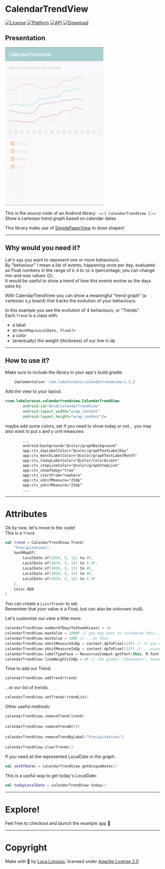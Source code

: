 CalendarTrendView
=================

[![License](https://img.shields.io/badge/License-Apache%202.0-blue.svg)](https://opensource.org/licenses/Apache-2.0) [![Platform](https://img.shields.io/badge/platform-android-green.svg)](http://developer.android.com/index.html) [![API](https://img.shields.io/badge/API-16%2B-brightgreen.svg?style=flat)](https://android-arsenal.com/api?level=16) [![Download](https://api.bintray.com/packages/lukelorusso/maven/com.lukelorusso:calendartrendview/images/download.svg?version=1.1.2) ](https://bintray.com/lukelorusso/maven/com.lukelorusso:calendartrendview/1.1.2/link)

## Presentation ##

![Demo](demo.gif)

This is the source code of an Android library: `-=:[ CalendarTrendView ]:=-`  
Show a cartesian trend graph based on calendar dates

This library make use of [SimplePaperView](https://github.com/lukelorusso/SimplePaperView) to draw shapes!

- - -

## Why would you need it? ##

Let's say you want to represent one or more behaviours.  
By "behaviour" I mean a list of events, happening once per day, evaluated as Float numbers in the range of `0.0` to `10.0` (percentage; you can change min and max values 😉).  
It would be useful to show a trend of how this events evolve as the days pass by.

With CalendarTrendView you can show a meaningful "trend graph" (a cartesian x,y board) that tracks the evolution of your behaviours.

In this example you see the evolution of 4 behaviours, or "Trends".  
Each `Trend` is a class with:  
* a label
* an `HashMap<LocalDate, Float?>`
* a color
* (eventually) the weight (thickness) of our line in dp

- - -

## How to use it? ##

Make sure to include the library in your app's build.gradle:

```groovy
    implementation 'com.lukelorusso:calendartrendview:1.1.2'
```  

Add the view to your layout:
```xml
<com.lukelorusso.calendartrendview.CalendarTrendView
        android:id="@+id/calendarTrendView"
        android:layout_width="wrap_content"
        android:layout_height="wrap_content"/>
```  

maybe add some colors, set if you need to show today or not... you may also want to put x and y unit measures:
```
        ...
        android:background="@color/graphBackground"
        app:ctv_dayLabelColor="@color/graphTextLabelDay"
        app:ctv_monthLabelColor="@color/graphTextLabelMonth"
        app:ctv_todayLabelColor="@color/colorAccent"
        app:ctv_stepLineColor="@color/graphStepLine"
        app:ctv_showToday="true"
        app:ctv_startFrom="nowhere"
        app:ctv_xUnitMeasure="25dp"
        app:ctv_yUnitMeasure="22dp"
        ...
```  

- - -

# Attributes #

Ok by now, let's move to the code!    
This is a `Trend`:
```kotlin
val trend = CalendarTrendView.Trend(
    "Precipitations",
    hashMapOf(
        LocalDate.of(2019, 5, 11) to 4F,
        LocalDate.of(2019, 5, 12) to 4.3F,
        LocalDate.of(2019, 5, 13) to 4F,
        LocalDate.of(2019, 5, 14) to 4F,
        LocalDate.of(2019, 5, 15) to 4.3F
    ),
    Color.RED
)
```  

You can create a `List<Trend>` to set.  
Remember that your value is a Float, but can also be unknown (null).

Let's customize our view a little more:  
```kotlin
calendarTrendView.numberOfDaysToShowAtLeast = 14
calendarTrendView.maxValue = 1000F // you may want to customize this...
calendarTrendView.minValue = 100F // ...or that
calendarTrendView.xUnitMeasureInDp = context.dpToPixel(25F) // if you don't like...
calendarTrendView.yUnitMeasureInDp = context.dpToPixel(22F) // ...using XML attributes
calendarTrendView.labelTypeFace = ResourcesCompat.getFont(this, R.font.proxima_nova_regular) // you can choose a font for days' labels
calendarTrendView.lineWeightsInDp = 4F // the global "thickness"; however, each Trend can override this with its own lineWeightsInDp
```  

Time to add our Trend:
```kotlin
calendarTrendView.addTrend(trend)
```  

...or our list of trends:
```kotlin
calendarTrendView.setTrends(trendList)
```  

Other useful methods:
```kotlin
calendarTrendView.removeTrend(trend)

calendarTrendView.removeTrendAt(0)

calendarTrendView.removeTrendByLabel("Precipitations")

calendarTrendView.clearTrends()
```  

If you need all the represented LocalDate in the graph:
```kotlin
val setOfDates = calendarTrendView.getUniqueDates()
```  

This is a useful way to get today's LocalDate:
```kotlin
val todayLocalDate = calendarTrendView.today()
```  

- - -

# Explore! #

Feel free to checkout and launch the example app 🎡

- - -

# Copyright #

Make with 💚 by [Luca Lorusso](http://lukelorusso.com), licensed under [Apache License 2.0](http://www.apache.org/licenses/LICENSE-2.0)
